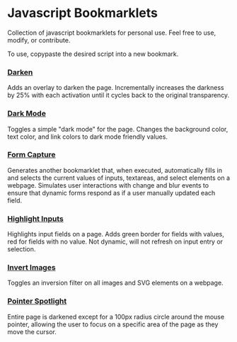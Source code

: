 # Javascript Bookmarklets

Collection of javascript bookmarklets for personal use. Feel free to use, modify, or contribute.

To use, copypaste the desired script into a new bookmark.

### [Darken](bookmarklets/darken.js?raw=1)

Adds an overlay to darken the page. Incrementally increases the darkness by 25% with each
activation until it cycles back to the original transparency.

### [Dark Mode](bookmarklets/dark-mode.js?raw=1)

Toggles a simple "dark mode" for the page. Changes the background color, text
color, and link colors to dark mode friendly values.

### [Form Capture](bookmarklets/form-capture.js?raw=1)

Generates another bookmarklet that, when executed, automatically fills in and selects the current values of inputs,
textareas, and select elements on a webpage. Simulates user interactions with change and blur events to ensure that
dynamic forms respond as if a user manually updated each field.

### [Highlight Inputs](bookmarklets/highlight-inputs.js?raw=1)

Highlights input fields on a page. Adds green border for fields with values, red for fields with no value.
Not dynamic, will not refresh on input entry or selection.

### [Invert Images](bookmarklets/invert-images.js?raw=1)

Toggles an inversion filter on all images and SVG elements on a webpage.

### [Pointer Spotlight](bookmarklets/pointer-spotlight.js?raw=1)

Entire page is darkened except for a 100px radius circle around the mouse pointer,
allowing the user to focus on a specific area of the page as they move the cursor.